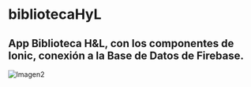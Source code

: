 # bibliotecaHyL
## App Biblioteca H&L, con los componentes de Ionic, conexión a la Base de Datos de Firebase.

![Imagen2](https://user-images.githubusercontent.com/38507372/60460322-638be380-9c11-11e9-8627-f0cd5d65cbba.png)
